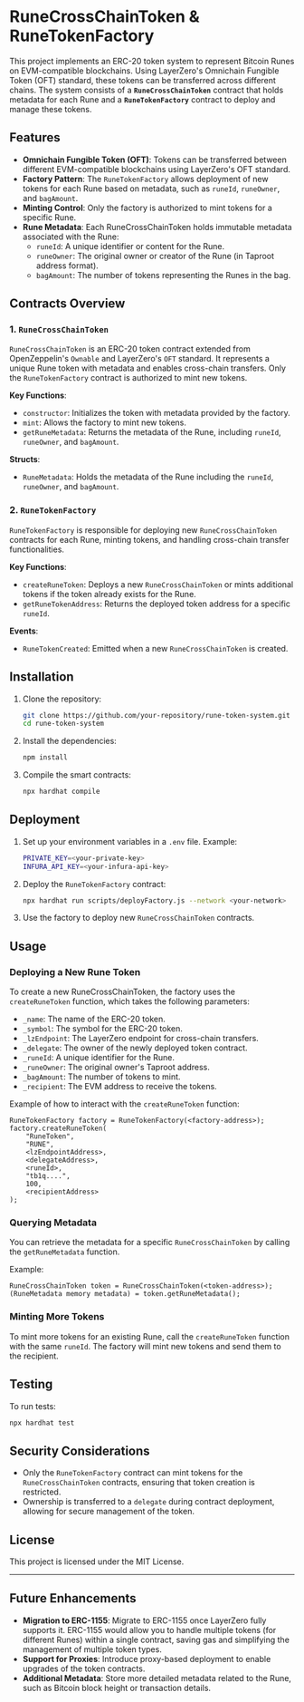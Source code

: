 # RuneCrossChainToken & RuneTokenFactory

This project implements an ERC-20 token system to represent Bitcoin Runes on EVM-compatible blockchains. Using LayerZero's Omnichain Fungible Token (OFT) standard, these tokens can be transferred across different chains. The system consists of a **`RuneCrossChainToken`** contract that holds metadata for each Rune and a **`RuneTokenFactory`** contract to deploy and manage these tokens.

## Features

- **Omnichain Fungible Token (OFT)**: Tokens can be transferred between different EVM-compatible blockchains using LayerZero's OFT standard.
- **Factory Pattern**: The `RuneTokenFactory` allows deployment of new tokens for each Rune based on metadata, such as `runeId`, `runeOwner`, and `bagAmount`.
- **Minting Control**: Only the factory is authorized to mint tokens for a specific Rune.
- **Rune Metadata**: Each RuneCrossChainToken holds immutable metadata associated with the Rune:
  - `runeId`: A unique identifier or content for the Rune.
  - `runeOwner`: The original owner or creator of the Rune (in Taproot address format).
  - `bagAmount`: The number of tokens representing the Runes in the bag.

## Contracts Overview

### 1. `RuneCrossChainToken`

`RuneCrossChainToken` is an ERC-20 token contract extended from OpenZeppelin's `Ownable` and LayerZero's `OFT` standard. It represents a unique Rune token with metadata and enables cross-chain transfers. Only the `RuneTokenFactory` contract is authorized to mint new tokens.

**Key Functions**:

- `constructor`: Initializes the token with metadata provided by the factory.
- `mint`: Allows the factory to mint new tokens.
- `getRuneMetadata`: Returns the metadata of the Rune, including `runeId`, `runeOwner`, and `bagAmount`.

**Structs**:

- `RuneMetadata`: Holds the metadata of the Rune including the `runeId`, `runeOwner`, and `bagAmount`.

### 2. `RuneTokenFactory`

`RuneTokenFactory` is responsible for deploying new `RuneCrossChainToken` contracts for each Rune, minting tokens, and handling cross-chain transfer functionalities.

**Key Functions**:

- `createRuneToken`: Deploys a new `RuneCrossChainToken` or mints additional tokens if the token already exists for the Rune.
- `getRuneTokenAddress`: Returns the deployed token address for a specific `runeId`.

**Events**:

- `RuneTokenCreated`: Emitted when a new `RuneCrossChainToken` is created.

## Installation

1. Clone the repository:

   ```bash
   git clone https://github.com/your-repository/rune-token-system.git
   cd rune-token-system
   ```

2. Install the dependencies:

   ```bash
   npm install
   ```

3. Compile the smart contracts:
   ```bash
   npx hardhat compile
   ```

## Deployment

1. Set up your environment variables in a `.env` file. Example:

   ```bash
   PRIVATE_KEY=<your-private-key>
   INFURA_API_KEY=<your-infura-api-key>
   ```

2. Deploy the `RuneTokenFactory` contract:

   ```bash
   npx hardhat run scripts/deployFactory.js --network <your-network>
   ```

3. Use the factory to deploy new `RuneCrossChainToken` contracts.

## Usage

### Deploying a New Rune Token

To create a new RuneCrossChainToken, the factory uses the `createRuneToken` function, which takes the following parameters:

- `_name`: The name of the ERC-20 token.
- `_symbol`: The symbol for the ERC-20 token.
- `_lzEndpoint`: The LayerZero endpoint for cross-chain transfers.
- `_delegate`: The owner of the newly deployed token contract.
- `_runeId`: A unique identifier for the Rune.
- `_runeOwner`: The original owner's Taproot address.
- `_bagAmount`: The number of tokens to mint.
- `_recipient`: The EVM address to receive the tokens.

Example of how to interact with the `createRuneToken` function:

```solidity
RuneTokenFactory factory = RuneTokenFactory(<factory-address>);
factory.createRuneToken(
    "RuneToken",
    "RUNE",
    <lzEndpointAddress>,
    <delegateAddress>,
    <runeId>,
    "tb1q....",
    100,
    <recipientAddress>
);
```

### Querying Metadata

You can retrieve the metadata for a specific `RuneCrossChainToken` by calling the `getRuneMetadata` function.

Example:

```solidity
RuneCrossChainToken token = RuneCrossChainToken(<token-address>);
(RuneMetadata memory metadata) = token.getRuneMetadata();
```

### Minting More Tokens

To mint more tokens for an existing Rune, call the `createRuneToken` function with the same `runeId`. The factory will mint new tokens and send them to the recipient.

## Testing

To run tests:

```bash
npx hardhat test
```

## Security Considerations

- Only the `RuneTokenFactory` contract can mint tokens for the `RuneCrossChainToken` contracts, ensuring that token creation is restricted.
- Ownership is transferred to a `delegate` during contract deployment, allowing for secure management of the token.

## License

This project is licensed under the MIT License.

---

## Future Enhancements

- **Migration to ERC-1155**: Migrate to ERC-1155 once LayerZero fully supports it. ERC-1155 would allow you to handle multiple tokens (for different Runes) within a single contract, saving gas and simplifying the management of multiple token types.
- **Support for Proxies**: Introduce proxy-based deployment to enable upgrades of the token contracts.
- **Additional Metadata**: Store more detailed metadata related to the Rune, such as Bitcoin block height or transaction details.
